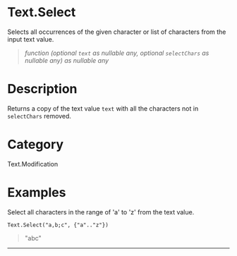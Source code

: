﻿# Text.Select
Selects all occurrences of the given character or list of characters from the input text value.
> _function (optional <code>text</code> as nullable any, optional <code>selectChars</code> as nullable any) as nullable any_
# Description 
Returns a copy of the text value <code>text</code> with all the characters not in <code>selectChars</code> removed.
# Category 
Text.Modification
# Examples 
Select all characters in the range of 'a' to 'z' from the text value.
```
Text.Select("a,b;c", {"a".."z"})
```
> "abc"
***
